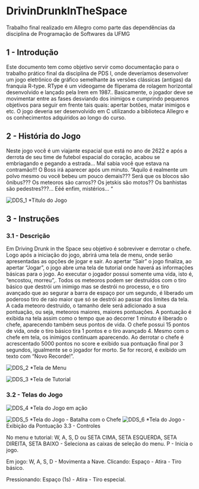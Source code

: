 # DrivinDrunkInTheSpace
Trabalho final realizado em Allegro como parte das dependências da disciplina de Programação de Softwares da UFMG

## 1 - Introdução


Este documento tem como  objetivo servir como documentação para o trabalho prático final da disciplina de PDS I, onde deveríamos desenvolver um jogo eletrônico de gráfico semelhante às versões clássicas (antigas) da franquia R-type. RType é um videogame de fliperama de rolagem horizontal desenvolvido e lançado pela Irem em 1987.. Basicamente, o jogador deve se movimentar entre as fases desviando dos inimigos e cumprindo pequenos objetivos para seguir em frente tais quais: apertar botões, matar inimigos e etc. O jogo deveria ser desenvolvido em C utilizando a biblioteca Allegro e os conhecimentos adquiridos ao longo do curso.

## 2 - História do Jogo
	
Neste jogo você é um viajante espacial que está no ano de 2622 e após a derrota de seu time de futebol espacial do coração, acabou se embriagando e pegando a estrada… Mal sabia você que estava na contramão!!!
	O Boss irá aparecer após um minuto. “Aquilo é realmente um polvo mesmo ou você bebeu um pouco demais??? Será que os blocos são ônibus??? Os meteoros são carros??  Os jetskis são motos?? Os banhistas são pedestres???... Eéé enfim, mistérios… “

![DDS_1](https://user-images.githubusercontent.com/60450622/154188368-33ad1f39-26ff-4100-bff9-ac979295137d.PNG)
*Título do Jogo

## 3 - Instruções

### 3.1 - Descrição

Em Driving Drunk in the Space seu objetivo é sobreviver e derrotar o chefe. Logo após a iniciação do jogo, abrirá uma tela de menu, onde serão apresentadas as opções de jogar e sair. Ao apertar “Sair” o jogo finaliza, ao apertar “Jogar”, o jogo abre uma tela de tutorial onde haverá as informações básicas para o jogo. Ao executar o jogador possui somente uma vida, isto é, “encostou, morreu”,. Todos os meteoros podem ser destruídos com o tiro básico que destrói um inimigo mas se destrói no processo, e o tiro avançado que ao segurar a barra de espaço por um segundo, é liberado um poderoso tiro de raio maior que só se destrói ao passar dos limites da tela. A cada meteoro destruído, o tamanho dele será adicionado a sua pontuação, ou seja, meteoros maiores, maiores pontuações. A pontuação é exibida na tela assim como o tempo que ao decorrer 1 minuto é liberado o chefe, aparecendo também seus pontos de vida. O chefe possui 15 pontos de vida, onde o tiro básico tira 1 pontos e o tiro avançado 4. Mesmo com o chefe em tela, os inimigos continuam aparecendo.
	Ao derrotar o chefe é acrescentado 5000 pontos no score e exibido sua pontuação final por 3 segundos, igualmente se o jogador for morto. Se for record, é exibido um texto com “Novo Recorde!”.

![DDS_2](https://user-images.githubusercontent.com/60450622/154188626-e75fa1b2-9781-47da-bf3e-f0ac1aaa6023.PNG)
*Tela de Menu

![DDS_3](https://user-images.githubusercontent.com/60450622/154188677-bb240818-0fb8-411c-8906-da5491f78a5f.PNG)
*Tela de Tutorial

### 3.2 - Telas do Jogo

![DDS_4](https://user-images.githubusercontent.com/60450622/154188725-f067b8ab-aaa3-42ee-94d3-7409396e457d.PNG)
*Tela do Jogo em ação

![DDS_5](https://user-images.githubusercontent.com/60450622/154188779-de3a785a-1a15-4473-a335-b1ba0e28f184.PNG)
*Tela do Jogo - Batalha com o Chefe
![DDS_6](https://user-images.githubusercontent.com/60450622/154188817-3b0e2d7c-c786-4b2d-b064-da88e801204c.PNG)
*Tela do Jogo - Exibição da Pontuação
3.3 - Controles
	
No menu e tutorial:
	W, A, S, D ou  SETA CIMA, SETA ESQUERDA, SETA DIREITA, SETA BAIXO - Seleciona as caixas de seleção do menu.
		P - Inicia o jogo.

Em jogo:
	W, A, S, D - Movimenta a Nave.
Clicando:
Espaço -  Atira - Tiro básico.

Pressionando: 
Espaço (1s) -  Atira - Tiro especial.


